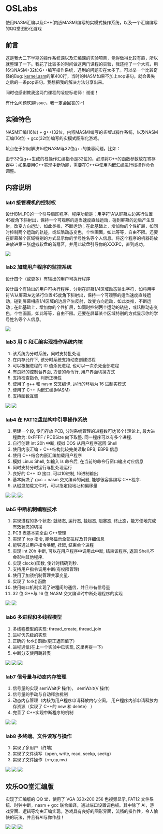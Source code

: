 # OSLabs

使用NASM汇编以及C++(内嵌MASM)编写的实模式操作系统，以及一个汇编编写的QQ堂图形化游戏

## 前言

这是我大二下学期的操作系统课以及汇编课的实验项目，觉得做得比较有趣，所以就整理了一下。我花了比较多的时间做这两门课程的实验，我还挖了一个大坑，用16位NASM+32位G++编写操作系统，遇到的问题实在太多了。可以举一个比较奇怪的Bug: [kernel.asm](lab8/source/kernel.asm)的第400行，当时的NASM如果不加上nop语句，就会丢失之后的一条pop语句。我想把我的解决方法分享出来。

同时也感谢教我这两门课程的凌应标老师！谢谢！

有什么问题欢迎Issue，我一定会回答的:-)

## 实验特色

NASM汇编(16位) + g++(32位，内嵌MASM)编写的*实模式*操作系统，以及NASM汇编(16位) + gcc(32位)编写的实模式图形化游戏。

坑点在于如何解决16位NASM与32位g++的兼容问题，比如：

由于32位g++生成的栈操作汇编指令是32位的，必须将C++的函数参数放在寄存器中；如果要用C++实现中断功能，需要在C++中使用内嵌汇编进行栈操作命令调整。


## 内容说明

### lab1 接管裸机的控制权

设计IBM_PC的一个引导扇区程序，程序功能是：用字符‘A’从屏幕左边某行位置45度角下斜射出，保持一个可观察的适当速度直线运动，碰到屏幕的边后产生反射，改变方向运动，如此类推，不断运动；在此基础上，增加你的个性扩展，如同时控制两个运动的轨迹，或炫酷动态变色，个性画面，如此等等，自由不限。还要在屏幕某个区域特别的方式显示你的学号姓名等个人信息。将这个程序的机器码放进放进第三张虚拟软盘的首扇区，并用此软盘引导你的XXXPC，直到成功。

![](lab1/pic/frame.png)

### lab2 加载用户程序的监控系统

设计四个（或更多）有输出的用户可执行程序

设计四个有输出的用户可执行程序，分别在屏幕1/4区域动态输出字符，如将用字符‘A’从屏幕左边某行位置45度角下斜射出，保持一个可观察的适当速度直线运动，碰到屏幕相应1/4区域的边后产生反射，改变方向运动，如此类推，不断运动；在此基础上，增加你的个性扩展，如同时控制两个运动的轨迹，或炫酷动态变色，个性画面，如此等等，自由不限。还要在屏幕某个区域特别的方式显示你的学号姓名等个人信息。

![](lab2/report/3.png)

### lab3 用 C 和汇编实现操作系统内核

1. 该系统为分时系统，同时支持批处理
2. 在内存允许下, 该分时系统支持动态创建进程
3. 可以根据进程的 ID 值杀死进程, 也可以一次杀死全部进程
4. 有良好的控制台界面, 方便的命令行, 用户界面切换方式
5. 支持检查指令, 判断正确性
6. 使用了 g++ 和 nasm 交叉编译, 运行的环境为 16 进制实模式
7. 使用了 C++ 内嵌汇编(MASM)
8. 支持函数互调

![](lab3/pic/2.png)
![](lab3/pic/4.png)

### lab4 在 FAT12盘结构中引导操作系统

1. 另建一个段, 专门存放 PCB, 分时系统管理的进程数可达16个!
理论上, 最大进程数为: 0xFFFF / PCBSize 向下取整.
同一程序可以有多个进程.
2. 自行创建 int 20h 中断, 模拟 DOS 从用户程序返回 Shell
3. 使用内嵌汇编 + C++结构比较完美读取 BPB, EBPB 信息
4. 使用 C++结合内嵌汇编加载用户程序
5. 模拟 Linux Shell, 如输入 ls 命令后, 在当前的命令行窗口输出对应信息
6. 同时支持分时运行与批处理运行
7. 良好的 C++ IO 接口, 可以10进制, 16进制输出
8. 基本解决了 gcc + nasm 交叉编译的问题, 能够很容易编写 C++程序.
9. 从磁盘加载文件时，可以指定段地址和偏移量

![](lab4/pic/ls.png)
![](lab4/pic/bpb.png)
![](lab4/pic/bs.png)

### lab5 中断机制编程技术

1. 实现进程的多个状态: 就绪态, 运行态, 挂起态, 阻塞态, 终止态，能方便地完成有效状态的切换
2. PCB 表基本完全由 C++管理
3. 实现了 top 指令, 能够显示全部进程及其详细信息
4. 能够通过用户指令唤醒, 挂起, 结束单个进程
5. 实现 int 20h 中断, 可以在用户程序中调用此中断, 结束该程序, 返回 Shell,不会影响其他程序.
6. 实现 clock()函数, 使计时精确到秒.
7. 支持用户指令调用中断(有权限管理)
8. 使用了加锁机制管理共享变量.
9. 实现了 fork()函数
10. 使用端口机制实现了进程间的通信，并且带有信号量
11. 32 位 G++与 16 位 NASM 交叉编译时中断处理程序的实现

![](lab5/pic/54.png)
![](lab5/pic/51.png)

### lab6 多进程和多线程模型

1. 多线程模型的实现: thread_create, thread_join
2. 进程优先级的实现
3. 正确的 fork()函数(更正返回值了)
4. 进程通信(在上一个实验中已实现, 这里再提一下)
5. 中断分支使用跳转表

![](lab6/pic/1.png)
![](lab6/pic/2.png)
![](lab6/pic/3.png)

### lab7 信号量与动态内存管理

1. 信号量的实现 semWait(P 操作)， semWait(V 操作)
2. 信号量的手动与自动释放机制
3. 动态内存管理（内核为用户程序申请释放内存空间， 用户程序内部申请释放内存资源（实现了 C++的 new 和 delete） ）
4. 完善了 C++实现中断程序的机制

![](lab7/pic/1.png)
![](lab7/pic/2.png)

### lab8 多终端、文件读写与操作

1. 实现了多用户（终端）
2. 实现了文件读写（open, write, read, seekp, seekg）
3. 实现了文件操作（rm,cp,mv）

![](lab8/pic/1.png)
![](lab8/pic/2.png)
![](lab8/pic/3.png)

## 欢乐QQ堂汇编版

实现了汇编版的 QQ 堂，使用了 VGA 320x200 256 色视频显示, FAT12 文件系统、时钟中断，nasm + gcc 联合编译，通过端口设置调色板。其中除了 AI，游戏界面、逻辑等均由汇编实现。游戏具有良好的图形界面，流畅的操作性，令人愉快的玩法，并且有AI与你作战！

![](game/pic/title2.png)
![](game/pic/2.png)
![](game/pic/3.png)

